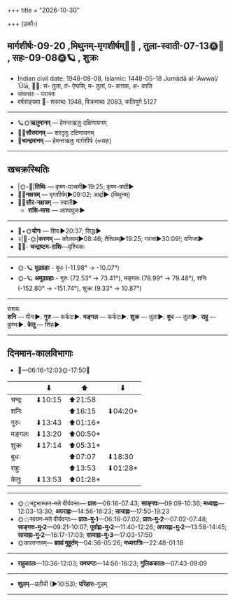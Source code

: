 +++
title = "2026-10-30"

+++
(उकौ॰)
## मार्गशीर्षः-09-20  ,मिथुनम्-मृगशीर्षम्🌛🌌  ,  तुला-स्वाती-07-13🌞🌌  ,  सहः-09-08🌞🪐  , शुक्रः
- Indian civil date: 1948-08-08, Islamic: 1448-05-18 Jumādā al-ʾAwwal/ʾŪlā, 🌌🌞: सं- तुला, तं- ऐप्पसि, म- तुलां, प- कत्तक, अ- काति
- संवत्सरः - पराभवः
- वर्षसङ्ख्या 🌛- शकाब्दः 1948, विक्रमाब्दः 2083, कलियुगे 5127
___________________
- 🪐🌞**ऋतुमानम्** — हेमन्तऋतुः दक्षिणायनम्
- 🌌🌞**सौरमानम्** — शरदृतुः दक्षिणायनम्
- 🌛**चान्द्रमानम्** — हेमन्तऋतुः मार्गशीर्षः (≈सहः)
___________________


## खचक्रस्थितिः
- |🌞-🌛|**तिथिः** — कृष्ण-पञ्चमी►19:25; कृष्ण-षष्ठी►  
- 🌌🌛**नक्षत्रम्** — मृगशीर्षम्►09:02; आर्द्रा► (मिथुनम्)  
- 🌌🌞**सौर-नक्षत्रम्** — स्वाती►  
  - **राशि-मासः** — आश्वयुजः► 
___________________
- 🌛+🌞**योगः** — शिवः►20:37; सिद्धः►  
- २|🌛-🌞|**करणम्** — कौलवम्►08:46; तैतिलम्►19:25; गरजा►30:09!; वणिजा►  
- 🌌🌛- **चन्द्राष्टम-राशिः**—वृश्चिकः  
___________________
- 🌞-🪐 **मूढग्रहाः** - बुधः (-11.98° → -10.07°)
- 🌞-🪐 **अमूढग्रहाः** - गुरुः (72.53° → 73.41°), मङ्गलः (78.99° → 79.48°), शनिः (-152.80° → -151.74°), शुक्रः (9.33° → 10.87°)
___________________
राशयः  
**शनि** — मीनः►. **गुरु** — कर्कटः►. **मङ्गल** — कर्कटः►. **शुक्र** — तुला►. **बुध** — तुला►. **राहु** — कुम्भः►. **केतु** — सिंहः►. 
___________________


## दिनमान-कालविभागाः
- 🌅—06:16-12:03🌞-17:50🌇  

|      |⬇     |⬆     |⬇     |
|------|-----|-----|------|
|चन्द्रः|⬇10:15 |⬆21:58 |     |
|शनिः   |     |⬆16:15 |⬇04:20*|
|गुरुः  |⬇13:43 |⬆01:16*|     |
|मङ्गलः |⬇13:20 |⬆00:50*|     |
|शुक्रः |⬇17:14 |⬆05:31*|     |
|बुधः   |     |⬆07:07 |⬇18:30 |
|राहुः  |     |⬆13:53 |⬇01:28*|
|केतुः  |⬇13:53 |⬆01:28*|     |
___________________
- 🌞⚝भट्टभास्कर-मते वीर्यवन्तः— **प्रातः**—06:16-07:43; **साङ्गवः**—09:09-10:36; **मध्याह्नः**—12:03-13:30; **अपराह्णः**—14:56-16:23; **सायाह्नः**—17:50-19:23  
- 🌞⚝सायण-मते वीर्यवन्तः— **प्रातः-मु॰1**—06:16-07:02; **प्रातः-मु॰2**—07:02-07:48; **साङ्गवः-मु॰2**—09:21-10:07; **पूर्वाह्णः-मु॰2**—11:40-12:26; **अपराह्णः-मु॰2**—13:58-14:45; **सायाह्नः-मु॰2**—16:17-17:03; **सायाह्नः-मु॰3**—17:03-17:50  
- 🌞कालान्तरम्— **ब्राह्मं मुहूर्तम्**—04:36-05:26; **मध्यरात्रिः**—22:48-01:18  
___________________
- **राहुकालः**—10:36-12:03; **यमघण्टः**—14:56-16:23; **गुलिककालः**—07:43-09:09  
___________________
- **शूलम्**—प्रतीची (►10:53); **परिहारः**–गुडम्  
___________________
